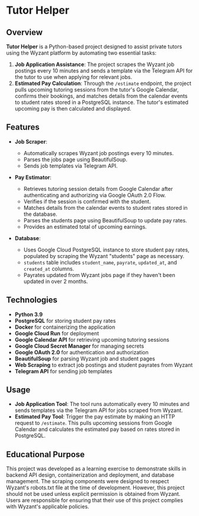# Tutor Helper
## Overview
**Tutor Helper** is a Python-based project designed to assist private tutors using the Wyzant platform by automating two essential tasks:

1. **Job Application Assistance**: The project scrapes the Wyzant job postings every 10 minutes and sends a template via the Telegram API for the tutor to use when applying for relevant jobs.
2. **Estimated Pay Calculation**: Through the `/estimate` endpoint, the project pulls upcoming tutoring sessions from the tutor's Google Calendar, confirms their bookings, and matches details from the calendar events to student rates stored in a PostgreSQL instance. The tutor's estimated upcoming pay is then calculated and displayed.

## Features
- **Job Scraper**:
  - Automatically scrapes Wyzant job postings every 10 minutes.
  - Parses the jobs page using BeautifulSoup.
  - Sends job templates via Telegram API.

- **Pay Estimator**:
  - Retrieves tutoring session details from Google Calendar after authenticating and authorizing via Google OAuth 2.0 Flow.
  - Verifies if the session is confirmed with the student.
  - Matches details from the calendar events to student rates stored in the database.
  - Parses the students page using BeautifulSoup to update pay rates.
  - Provides an estimated total of upcoming earnings.
    
- **Database**:
  - Uses Google Cloud PostgreSQL instance to store student pay rates, populated by scraping the Wyzant "students" page as necessary.
  - `students` table includes `student_name`, `payrate`, `updated_at`, and `created_at` columns.
  - Payrates updated from Wyzant jobs page if they haven't been updated in over 2 months.
    
## Technologies
- **Python 3.9**
- **PostgreSQL** for storing student pay rates
- **Docker** for containerizing the application
- **Google Cloud Run** for deployment
- **Google Calendar API** for retrieving upcoming tutoring sessions
- **Google Cloud Secret Manager** for managing secrets
- **Google OAuth 2.0** for authentication and authorization
- **BeautifulSoup** for parsing Wyzant job and student pages
- **Web Scraping** to extract job postings and student payrates from Wyzant
- **Telegram API** for sending job templates

## Usage
- **Job Application Tool**: The tool runs automatically every 10 minutes and sends templates via the Telegram API for jobs scraped from Wyzant.
- **Estimated Pay Tool**: Trigger the pay estimate by making an HTTP request to `/estimate`. This pulls upcoming sessions from Google Calendar and calculates the estimated pay based on rates stored in PostgreSQL.

## Educational Purpose
This project was developed as a learning exercise to demonstrate skills in backend API design, containerization and deployment, and database management. The scraping components were designed to respect Wyzant's robots.txt file at the time of development. However, this project should not be used unless explicit permission is obtained from Wyzant. Users are responsible for ensuring that their use of this project complies with Wyzant's applicable policies.